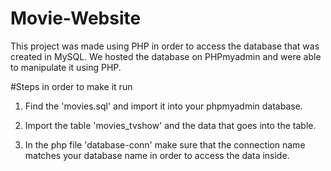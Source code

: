 # Movie-Website

This project was made using PHP in order to access the database that was created in MySQL. We hosted the database on PHPmyadmin and were able to manipulate it using PHP.


#Steps in order to make it run

1. Find the 'movies.sql' and import it into your phpmyadmin database.

2. Import the table 'movies_tvshow' and the data that goes into the table.

3. In the php file 'database-conn' make sure that the connection name matches your database name in order to access the data inside.
